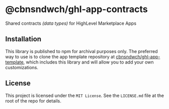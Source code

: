# @cbnsndwch/ghl-app-contracts

Shared contracts *(data types)* for HighLevel Marketplace Apps

## Installation

This library is published to npm for archival purposes only. The preferred way to use is to clone the app template repository at [cbnsndwch/ghl-app-template], which includes this library and will allow you to
add your own customizations.

## License

This project is licensed under the `MIT License`. See the `LICENSE.md` file at
the root of the repo for details.

[cbnsndwch/ghl-app-template]: https://github.com/cbnsndwch/ghl-app-template
